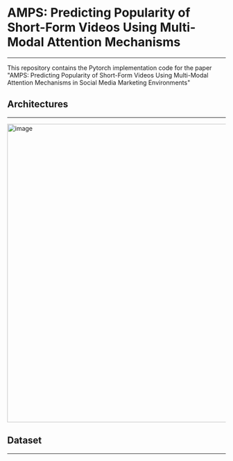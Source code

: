 # AMPS: Predicting Popularity of Short-Form Videos Using Multi-Modal Attention Mechanisms
---
This repository contains the Pytorch implementation code for the paper "AMPS: Predicting Popularity of Short-Form Videos Using Multi-Modal Attention Mechanisms in Social Media Marketing Environments"

## Architectures
---
<img width="690" alt="image" src="https://github.com/MinhwaCho/AMPS_shortform/assets/78397451/cb4a2bce-78e5-432d-8073-04ddc67e2e1b">

## Dataset
---
